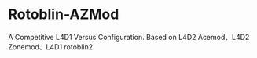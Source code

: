 # Rotoblin-AZMod
A Competitive L4D1 Versus Configuration. Based on L4D2 Acemod、L4D2 Zonemod、L4D1 rotoblin2
